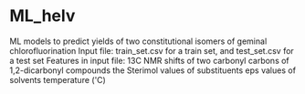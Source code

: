 # ML_helv
ML models to predict yields of two constitutional isomers of geminal chlorofluorination
Input file: train_set.csv for a train set, and test_set.csv for a test set
Features in input file: 13C NMR shifts of two carbonyl carbons of 1,2-dicarbonyl compounds
                        the Sterimol values of substituents
                        eps values of solvents
                        temperature ('C)
